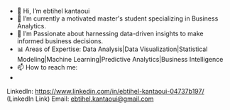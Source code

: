- 👋 Hi, I’m ebtihel kantaoui
- 🌱 I’m currently a motivated master's student specializing in Business Analytics.
- 👀 I’m Passionate about harnessing data-driven insights to make informed business decisions.
- 📊 Areas of Expertise: Data Analysis|Data Visualization|Statistical Modeling|Machine Learning|Predictive Analytics|Business Intelligence
- 📫 How to reach me:
- 
LinkedIn: https://www.linkedin.com/in/ebtihel-kantaoui-04737b197/ (LinkedIn Link)
Email: ebtihel.kantaoui@gmail.com

<!---
ebtihel17/ebtihel17 is a ✨ special ✨ repository because its `README.md` (this file) appears on your GitHub profile.
You can click the Preview link to take a look at your changes.
--->
